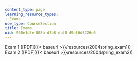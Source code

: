 ```yaml
---
content_type: page
learning_resource_types:
- Exams
ocw_type: CourseSection
title: Exams
uid: 960e1dfe-808b-d7b8-dbf0-49ef6d3226e6
---
```


Exam 1 ([PDF]({{< baseurl >}}/resources/2004spring_exam1))  
Exam 2 ([PDF]({{< baseurl >}}/resources/2004spring_exam2))